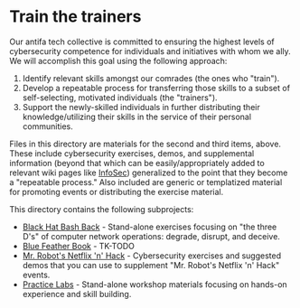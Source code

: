 # Train the trainers

Our antifa tech collective is committed to ensuring the highest levels of cybersecurity competence for individuals and initiatives with whom we ally. We will accomplish this goal using the following approach:

1. Identify relevant skills amongst our comrades (the ones who "train").
1. Develop a repeatable process for transferring those skills to a subset of self-selecting, motivated individuals (the "trainers").
1. Support the newly-skilled individuals in further distributing their knowledge/utilizing their skills in the service of their personal communities.

Files in this directory are materials for the second and third items, above. These include cybersecurity exercises, demos, and supplemental information (beyond that which can be easily/appropriately added to relevant wiki pages like [InfoSec](https://github.com/AnarchoTechNYC/meta/wiki/InfoSec)) generalized to the point that they become a "repeatable process." Also included are generic or templatized material for promoting events or distributing the exercise material.

This directory contains the following subprojects:

* [Black Hat Bash Back](black-hat-bash-back/) - Stand-alone exercises focusing on "the three D's" of computer network operations: degrade, disrupt, and deceive.
* [Blue Feather Book](blue-feather-book/) - TK-TODO
* [Mr. Robot's Netflix 'n' Hack](mr-robots-netflix-n-hack/) - Cybersecurity exercises and suggested demos that you can use to supplement "Mr. Robot's Netflix 'n' Hack" events.
* [Practice Labs](practice-labs/) - Stand-alone workshop materials focusing on hands-on experience and skill building.
